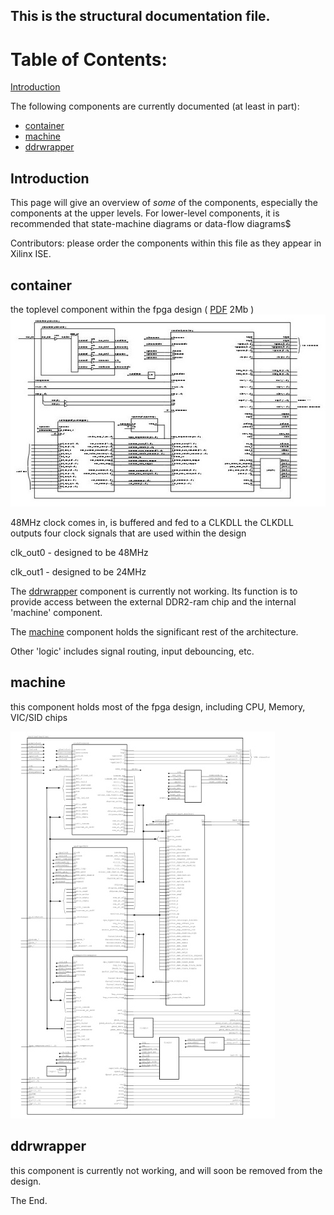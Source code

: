 ## This is the **structural** documentation file.

# Table of Contents:

[Introduction](#Introduction)

The following components are currently documented (at least in part):

* [container](#container)
* [machine](#machine)
* [ddrwrapper](#ddrwrapper)

## Introduction

This page will give an overview of *some* of the components, especially the components at the upper levels. For lower-level components, it is recommended that state-machine diagrams or data-flow diagrams$

Contributors: please order the components within this file as they appear in Xilinx ISE.

## container
the toplevel component within the fpga design 
( [PDF](./images/container.pdf) 2Mb )
[![container](./images/container-small.jpg)](./images/container.jpg)

48MHz clock comes in, is buffered and fed to a CLKDLL
the CLKDLL outputs four clock signals that are used within the design

clk_out0 - designed to be 48MHz

clk_out1 - designed to be 24MHz

The [ddrwrapper](#ddrwrapper) component is currently not working. Its function is to provide access between the external DDR2-ram chip and the internal 'machine' component.

The [machine](#machine) component holds the significant rest of the architecture.

Other 'logic' includes signal routing, input debouncing, etc.

## machine
this component holds most of the fpga design, including CPU, Memory, VIC/SID chips

[![machine](./images/machine-small.jpg)](./images/machine.jpg)

## ddrwrapper
this component is currently not working, and will soon be removed from the design.

The End.
